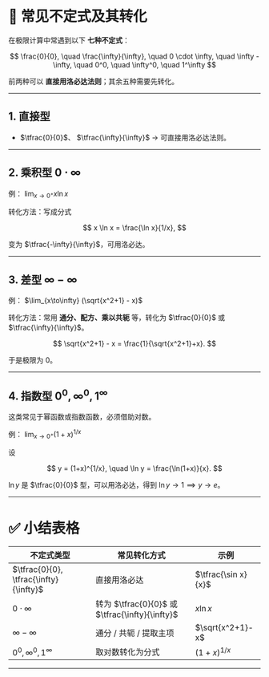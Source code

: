
# 🌟 常见不定式及其转化

在极限计算中常遇到以下 **七种不定式**：

$$
\frac{0}{0}, \quad \frac{\infty}{\infty}, \quad 0 \cdot \infty, \quad \infty - \infty, \quad 0^0, \quad \infty^0, \quad 1^\infty
$$

前两种可以 **直接用洛必达法则**；其余五种需要先转化。

---

## **1. 直接型**

* $\tfrac{0}{0}$、 $\tfrac{\infty}{\infty}$
  → 可直接用洛必达法则。

---

## **2. 乘积型 $0 \cdot \infty$**

例： $\lim_{x\to 0^+} x \ln x$

转化方法：写成分式

$$
x \ln x = \frac{\ln x}{1/x},
$$

变为 $\tfrac{-\infty}{\infty}$，可用洛必达。

---

## **3. 差型 $\infty - \infty$**

例： $\lim_{x\to\infty} (\sqrt{x^2+1} - x)$

转化方法：常用 **通分、配方、乘以共轭** 等，转化为 $\tfrac{0}{0}$ 或 $\tfrac{\infty}{\infty}$。

$$
\sqrt{x^2+1} - x = \frac{1}{\sqrt{x^2+1}+x}.
$$

于是极限为 0。

---

## **4. 指数型 $0^0, \infty^0, 1^\infty$**

这类常见于幂函数或指数函数，必须借助对数。

例： $\lim_{x\to 0^+} (1+x)^{1/x}$

设

$$
y = (1+x)^{1/x}, \quad \ln y = \frac{\ln(1+x)}{x}.
$$

$\ln y$ 是 $\tfrac{0}{0}$ 型，可以用洛必达，得到 $\ln y \to 1 \implies y \to e$。

---

# ✅ 小结表格

| 不定式类型                                  | 常见转化方式                                       | 示例                  |
| -------------------------------------- | -------------------------------------------- | ------------------- |
| $\tfrac{0}{0}, \tfrac{\infty}{\infty}$ | 直接用洛必达                                       | $\tfrac{\sin x}{x}$ |
| $0 \cdot \infty$                       | 转为 $\tfrac{0}{0}$ 或 $\tfrac{\infty}{\infty}$ | $x \ln x$           |
| $\infty - \infty$                      | 通分 / 共轭 / 提取主项                               | $\sqrt{x^2+1}-x$    |
| $0^0, \infty^0, 1^\infty$              | 取对数转化为分式                                     | $(1+x)^{1/x}$       |

---


